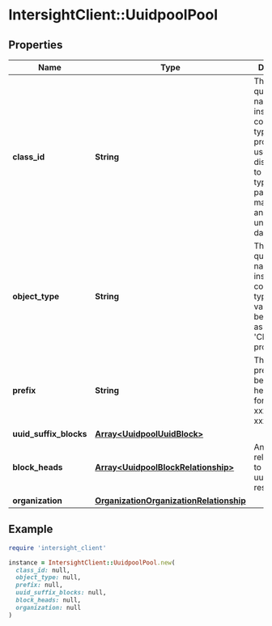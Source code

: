 # IntersightClient::UuidpoolPool

## Properties

| Name | Type | Description | Notes |
| ---- | ---- | ----------- | ----- |
| **class_id** | **String** | The fully-qualified name of the instantiated, concrete type. This property is used as a discriminator to identify the type of the payload when marshaling and unmarshaling data. | [default to &#39;uuidpool.Pool&#39;] |
| **object_type** | **String** | The fully-qualified name of the instantiated, concrete type. The value should be the same as the &#39;ClassId&#39; property. | [default to &#39;uuidpool.Pool&#39;] |
| **prefix** | **String** | The UUID prefix must be in hexadecimal format xxxxxxxx-xxxx-xxxx. | [optional] |
| **uuid_suffix_blocks** | [**Array&lt;UuidpoolUuidBlock&gt;**](UuidpoolUuidBlock.md) |  | [optional] |
| **block_heads** | [**Array&lt;UuidpoolBlockRelationship&gt;**](UuidpoolBlockRelationship.md) | An array of relationships to uuidpoolBlock resources. | [optional][readonly] |
| **organization** | [**OrganizationOrganizationRelationship**](OrganizationOrganizationRelationship.md) |  | [optional] |

## Example

```ruby
require 'intersight_client'

instance = IntersightClient::UuidpoolPool.new(
  class_id: null,
  object_type: null,
  prefix: null,
  uuid_suffix_blocks: null,
  block_heads: null,
  organization: null
)
```

